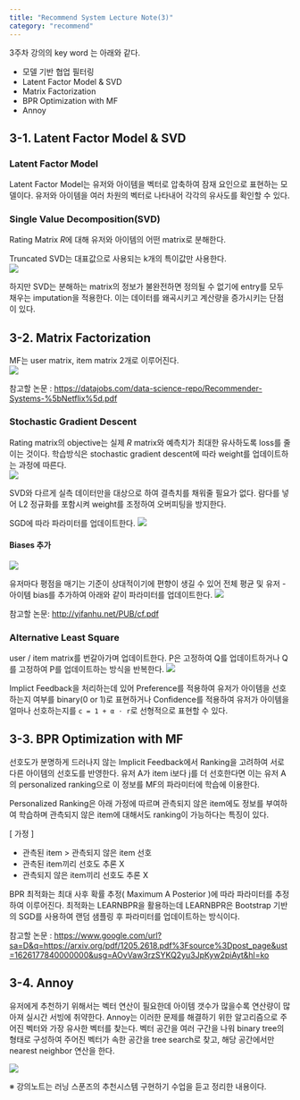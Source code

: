 ```yaml
---
title: "Recommend System Lecture Note(3)"
category: "recommend"
---
```

3주차 강의의 key word 는 아래와 같다. 
- 모델 기반 협업 필터링
- Latent Factor Model & SVD
- Matrix Factorization
- BPR Optimization with MF
- Annoy

## 3-1. Latent Factor Model & SVD

### Latent Factor Model
Latent Factor Model는 유저와 아이템을 벡터로 압축하여 잠재 요인으로 표현하는 모델이다. 유저와 아이템을 여러 차원의 벡터로 나타내어 각각의 유사도를 확인할 수 있다. 

### Single Value Decomposition(SVD)

Rating Matrix *R*에 대해 유저와 아이템의 어떤 matrix로 분해한다.  

Truncated SVD는 대표값으로 사용되는 k개의 특이값만 사용한다.    
![](https://www.researchgate.net/publication/323907837/figure/fig2/AS:606612796473344@1521639169497/Schematic-representation-for-singular-value-decomposition-SVD-analysis.png)

하지만 SVD는 분해하는 matrix의 정보가 불완전하면 정의될 수 없기에 entry를 모두 채우는 imputation을 적용한다. 이는 데이터를 왜곡시키고 계산량을 증가시키는 단점이 있다.

## 3-2. Matrix Factorization
MF는 user matrix, item matrix 2개로 이루어진다.  
![](https://miro.medium.com/max/5130/1*b4M7o7W8bfRRxdMxtFoVBQ.png)

참고할 논문 : https://datajobs.com/data-science-repo/Recommender-Systems-%5bNetflix%5d.pdf

### Stochastic Gradient Descent

Rating matrix의 objective는 실제 *R* matrix와 예측치가 최대한 유사하도록 loss를 줄이는 것이다. 학습방식은 stochastic gradient descent에 따라 weight를 업데이트하는 과정에 따른다.   
![](https://miro.medium.com/max/1400/0*1SFw18gXgdSRsa8N)

SVD와 다르게 실측 데이터만을 대상으로 하여 결측치를 채워줄 필요가 없다. 람다를 넣어 L2 정규화를 포함시켜 weight를 조정하여 오버피팅을 방지한다.

SGD에 따라 파라미터를 업데이트한다. 
![](https://i.ibb.co/QCgV5Ys/svd-sgd.png)

#### Biases 추가
![](https://dnddnjs.github.io/assets/img/Untitled-8de4c4ed-58da-42c3-9728-a870d16ec871.png)

유저마다 평점을 매기는 기준이 상대적이기에 편향이 생길 수 있어 전체 평균 및 유저 - 아이템 bias를 추가하여 아래와 같이 파라미터를 업데이트한다.
![](https://i.ibb.co/QCgV5Ys/svd-sgd.png)

참고할 논문: http://yifanhu.net/PUB/cf.pdf

### Alternative Least Square
user / item matrix를 번갈아가며 업데이트한다. P은 고정하여 Q를 업데이트하거나 Q를 고정하여 P를 업데이트하는 방식을 반복한다. 
![](https://i.ibb.co/Csh6Yb0/2021-06-25-10-50-03.png)

Implict Feedback을 처리하는데 있어 Preference를 적용하여 유저가 아이템을 선호하는지 여부를 binary(0 or 1)로 표현하거나 Confidence를 적용하여 유저가 아이템을 얼마나 선호하는지를 `c = 1 + α ⋅ r`로 선형적으로 표현할 수 있다. 

## 3-3. BPR Optimization with MF

선호도가 분명하게 드러나지 않는 Implicit Feedback에서 Ranking을 고려하여 서로 다른 아이템의 선호도를 반영한다. 유저 A가 item i보다 j를 더 선호한다면 이는 유저 A의 personalized ranking으로 이 정보를 MF의 파라미터에 학습에 이용한다. 

Personalized Ranking은 아래 가정에 따르며 관측되지 않은 item에도 정보를 부여하여 학습하며 관측되지 않은 item에 대해서도 ranking이 가능하다는 특징이 있다. 

[ 가정 ]  
- 관측된 item > 관측되지 않은 item 선호
- 관측된 item끼리 선호도 추론 X
- 관측되지 않은 item끼리 선호도 추론 X

BPR 최적화는 최대 사후 확률 추정( Maximum A Posterior )에 따라 파라미터를 추정하여 이루어진다. 최적화는 LEARNBPR을 활용하는데 LEARNBPR은 Bootstrap 기반의 SGD를 사용하여 랜덤 샘플링 후 파라미터를 업데이트하는 방식이다.  

참고할 논문 : https://www.google.com/url?sa=D&q=https://arxiv.org/pdf/1205.2618.pdf%3Fsource%3Dpost_page&ust=1626177840000000&usg=AOvVaw3rzSYKQ2yu3JpKyw2piAyt&hl=ko

## 3-4. Annoy
유저에게 추천하기 위해서는 벡터 연산이 필요한데 아이템 갯수가 많을수록 연산량이 많아져 실시간 서빙에 취약한다. Annoy는 이러한 문제를 해결하기 위한 알고리즘으로 주어진 벡터와 가장 유사한 벡터를 찾는다. 벡터 공간을 여러 구간을 나워 binary tree의 형태로 구성하여 주어진 벡터가 속한 공간을 tree search로 찾고, 해당 공간에서만 nearest neighbor 연산을 한다. 

![](https://image.slidesharecdn.com/annpresentation-150925020250-lva1-app6891/95/approximate-nearest-neighbor-methods-and-vector-models-nyc-ml-meetup-39-638.jpg?cb=1445710532)



※ 강의노트는 러닝 스푼즈의 추천시스템 구현하기 수업을 듣고 정리한 내용이다. 